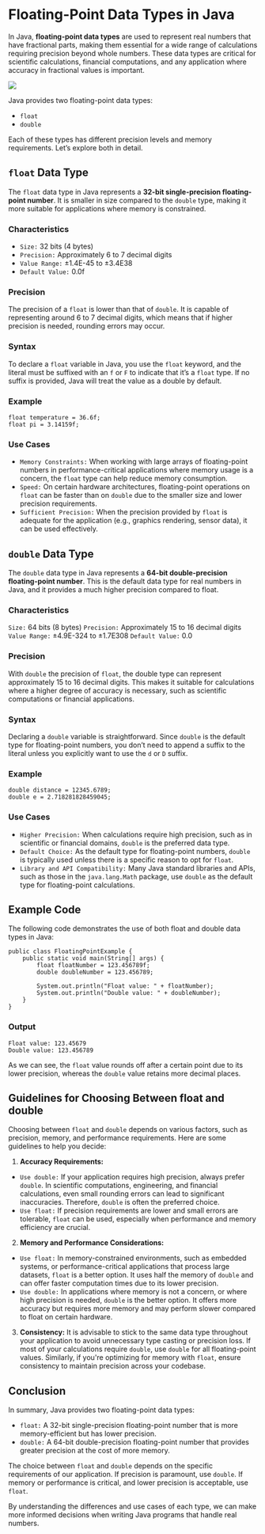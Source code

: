 # Floating-Point Data Types in Java
In Java, **floating-point data types** are used to represent real numbers that have fractional parts, making them essential for a wide range of calculations requiring precision beyond whole numbers. These data types are critical for scientific calculations, financial computations, and any application where accuracy in fractional values is important.

[![](https://markdown-videos-api.jorgenkh.no/youtube/3caWmMPb5ao)](https://youtu.be/3caWmMPb5ao)

Java provides two floating-point data types:
* `float`
* `double`

Each of these types has different precision levels and memory requirements. Let’s explore both in detail.

## `float` Data Type
The `float` data type in Java represents a **32-bit single-precision floating-point number**. It is smaller in size compared to the `double` type, making it more suitable for applications where memory is constrained.

### Characteristics
* `Size:` 32 bits (4 bytes)
* `Precision:` Approximately 6 to 7 decimal digits
* `Value Range:` ±1.4E-45 to ±3.4E38
* `Default Value:` 0.0f

### Precision
The precision of a `float` is lower than that of `double`. It is capable of representing around 6 to 7 decimal digits, which means that if higher precision is needed, rounding errors may occur.

### Syntax
To declare a `float` variable in Java, you use the `float` keyword, and the literal must be suffixed with an `f` or `F` to indicate that it’s a `float` type. If no suffix is provided, Java will treat the value as a double by default.

### Example
```
float temperature = 36.6f;
float pi = 3.14159f;
```

### Use Cases
* `Memory Constraints:` When working with large arrays of floating-point numbers in performance-critical applications where memory usage is a concern, the `float` type can help reduce memory consumption.
* `Speed:` On certain hardware architectures, floating-point operations on `float` can be faster than on `double` due to the smaller size and lower precision requirements.
* `Sufficient Precision:` When the precision provided by `float` is adequate for the application (e.g., graphics rendering, sensor data), it can be used effectively.

## `double` Data Type
The `double` data type in Java represents a **64-bit double-precision floating-point number**. This is the default data type for real numbers in Java, and it provides a much higher precision compared to float.

### Characteristics
`Size:` 64 bits (8 bytes)
`Precision:` Approximately 15 to 16 decimal digits
`Value Range:` ±4.9E-324 to ±1.7E308
`Default Value:` 0.0

### Precision
With `double` the precision of `float`, the double type can represent approximately 15 to 16 decimal digits. This makes it suitable for calculations where a higher degree of accuracy is necessary, such as scientific computations or financial applications.

### Syntax
Declaring a `double` variable is straightforward. Since `double` is the default type for floating-point numbers, you don’t need to append a suffix to the literal unless you explicitly want to use the `d` or `D` suffix.

### Example
```
double distance = 12345.6789;
double e = 2.718281828459045;
```

### Use Cases
* `Higher Precision:` When calculations require high precision, such as in scientific or financial domains, `double` is the preferred data type.
* `Default Choice:` As the default type for floating-point numbers, `double` is typically used unless there is a specific reason to opt for `float`.
* `Library and API Compatibility:` Many Java standard libraries and APIs, such as those in the `java.lang.Math` package, use `double` as the default type for floating-point calculations.

## Example Code
The following code demonstrates the use of both float and double data types in Java:
```
public class FloatingPointExample {
    public static void main(String[] args) {
        float floatNumber = 123.456789f;
        double doubleNumber = 123.456789;

        System.out.println("Float value: " + floatNumber);
        System.out.println("Double value: " + doubleNumber);
    }
}
```

### Output
```
Float value: 123.45679
Double value: 123.456789
```
As we can see, the `float` value rounds off after a certain point due to its lower precision, whereas the `double` value retains more decimal places.

## Guidelines for Choosing Between float and double
Choosing between `float` and `double` depends on various factors, such as precision, memory, and performance requirements. Here are some guidelines to help you decide:

1. **Accuracy Requirements:**
* `Use double:` If your application requires high precision, always prefer `double`. In scientific computations, engineering, and financial calculations, even small rounding errors can lead to significant inaccuracies. Therefore, `double` is often the preferred choice.
* `Use float:` If precision requirements are lower and small errors are tolerable, `float` can be used, especially when performance and memory efficiency are crucial.
2. **Memory and Performance Considerations:**
* `Use float:` In memory-constrained environments, such as embedded systems, or performance-critical applications that process large datasets, `float` is a better option. It uses half the memory of `double` and can offer faster computation times due to its lower precision.
* `Use double:` In applications where memory is not a concern, or where high precision is needed, `double` is the better option. It offers more accuracy but requires more memory and may perform slower compared to float on certain hardware.
3. **Consistency:**
It is advisable to stick to the same data type throughout your application to avoid unnecessary type casting or precision loss. If most of your calculations require `double`, use `double` for all floating-point values. Similarly, if you're optimizing for memory with `float`, ensure consistency to maintain precision across your codebase.

## Conclusion
In summary, Java provides two floating-point data types:
* `float:` A 32-bit single-precision floating-point number that is more memory-efficient but has lower precision.
* `double:` A 64-bit double-precision floating-point number that provides greater precision at the cost of more memory.

The choice between `float` and `double` depends on the specific requirements of our application. If precision is paramount, use `double`. If memory or performance is critical, and lower precision is acceptable, use `float`.

By understanding the differences and use cases of each type, we can make more informed decisions when writing Java programs that handle real numbers.